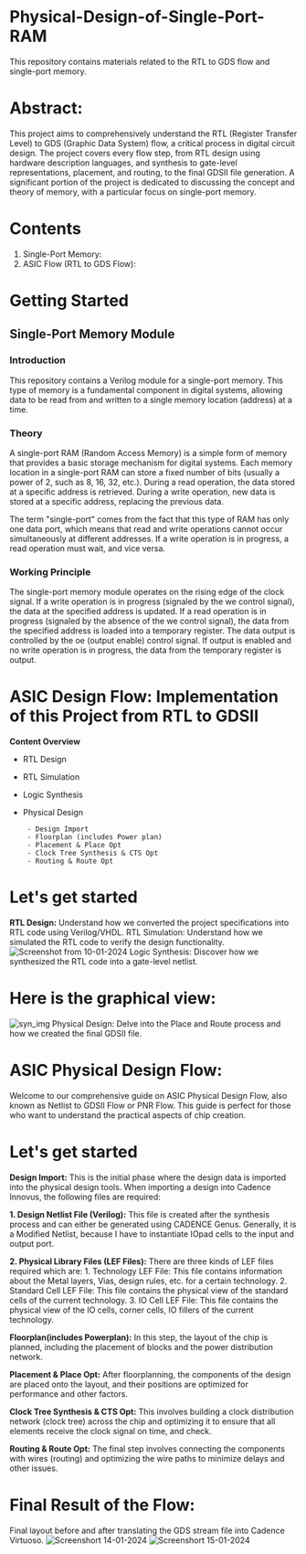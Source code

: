 # Physical-Design-of-Single-Port-RAM
This repository contains materials related to the RTL to GDS flow and single-port memory.
# Abstract:
This project aims to comprehensively understand the RTL (Register Transfer Level) to GDS (Graphic Data System) flow, a critical process in digital circuit design. The project covers every flow step, from RTL design using hardware description languages, and synthesis to gate-level representations, placement, and routing, to the final GDSII file generation. A significant portion of the project is dedicated to discussing the concept and theory of memory, with a particular focus on single-port memory.
# Contents
1. Single-Port Memory:
2. ASIC Flow (RTL to GDS Flow):

# Getting Started
## Single-Port Memory Module
### Introduction
This repository contains a Verilog module for a single-port memory. This type of memory is a fundamental component in digital systems, allowing data to be read from and written to a single memory location (address) at a time.
### Theory
A single-port RAM (Random Access Memory) is a simple form of memory that provides a basic storage mechanism for digital systems. Each memory location in a single-port RAM can store a fixed number of bits (usually a power of 2, such as 8, 16, 32, etc.). During a read operation, the data stored at a specific address is retrieved. During a write operation, new data is stored at a specific address, replacing the previous data.

The term "single-port" comes from the fact that this type of RAM has only one data port, which means that read and write operations cannot occur simultaneously at different addresses. If a write operation is in progress, a read operation must wait, and vice versa.
### Working Principle
The single-port memory module operates on the rising edge of the clock signal. If a write operation is in progress (signaled by the we control signal), the data at the specified address is updated. If a read operation is in progress (signaled by the absence of the we control signal), the data from the specified address is loaded into a temporary register.
The data output is controlled by the oe (output enable) control signal. If output is enabled and no write operation is in progress, the data from the temporary register is output.
# ASIC Design Flow: Implementation of this Project from RTL to GDSII
**Content Overview**
* RTL Design
* RTL Simulation
* Logic Synthesis
* Physical Design
  
       - Design Import
       - Floorplan (includes Power plan)
       - Placement & Place Opt
       - Clock Tree Synthesis & CTS Opt
       - Routing & Route Opt
# Let's get started
**RTL Design:** Understand how we converted the project specifications into RTL code using Verilog/VHDL.
RTL Simulation: Understand how we simulated the RTL code to verify the design functionality.
![Screenshot from 10-01-2024](https://github.com/user-attachments/assets/226160e7-fd16-4dac-a566-7fbc19218f56)
Logic Synthesis: Discover how we synthesized the RTL code into a gate-level netlist.

# Here is the graphical view:
![syn_img](https://github.com/user-attachments/assets/8884cf0b-8953-4613-b21b-4e2a0b206cc3)
Physical Design: Delve into the Place and Route process and how we created the final GDSII file.

# ASIC Physical Design Flow:
Welcome to our comprehensive guide on ASIC Physical Design Flow, also known as Netlist to GDSII Flow or PNR Flow. This guide is perfect for those who want to understand the practical aspects of chip creation.
# Let's get started
**Design Import:** This is the initial phase where the design data is imported into the physical design tools. When importing a design into Cadence Innovus, the following files are required:

**1. Design Netlist File (Verilog):** This file is created after the synthesis process and can either be generated using CADENCE Genus. Generally, it is a Modified Netlist, because I have to instantiate IOpad cells to the input and output port.


**2. Physical Library Files (LEF Files):** There are three kinds of LEF files required which are:
       1. Technology LEF File: This file contains information about the Metal layers, Vias, design rules, etc. for a certain technology.
       2. Standard Cell LEF File: This file contains the physical view of the standard cells of the current technology.
       3. IO Cell LEF File: This file contains the physical view of the IO cells, corner cells, IO fillers of the current technology.

**Floorplan(includes Powerplan):** In this step, the layout of the chip is planned, including the placement of blocks and the power distribution network.

**Placement & Place Opt:** After floorplanning, the components of the design are placed onto the layout, and their positions are optimized for performance and other factors.

**Clock Tree Synthesis & CTS Opt:** This involves building a clock distribution network (clock tree) across the chip and optimizing it to ensure that all elements receive the clock signal on time, and check.

**Routing & Route Opt:** The final step involves connecting the components with wires (routing) and optimizing the wire paths to minimize delays and other issues.

# Final Result of the Flow:
Final layout before and after translating the GDS stream file into Cadence Virtuoso.
![Screenshort 14-01-2024](https://github.com/user-attachments/assets/fc55efb8-58c9-4592-b79c-dee55d0fe4e4)
![Screenshort 15-01-2024](https://github.com/user-attachments/assets/842bef5f-9efc-4cd0-b978-baf4739d71be)





   





   
